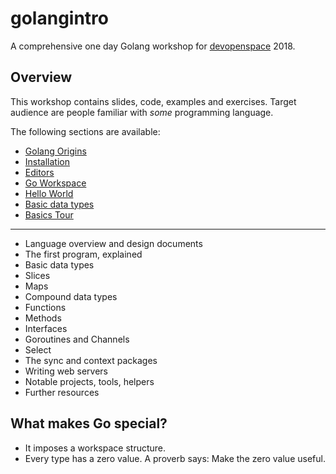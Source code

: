 # golangintro

A comprehensive one day Golang workshop for
[devopenspace](https://devopenspace.de/) 2018.

## Overview

This workshop contains slides, code, examples and exercises. Target audience
are people familiar with *some* programming language.

The following sections are available:

* [Golang Origins](Origins.md)
* [Installation](Installation.md)
* [Editors](Editors.md)
* [Go Workspace](Workspace.md)
* [Hello World](Hello.md)
* [Basic data types](Types.md)
* [Basics Tour](Basics.md)

----

* Language overview and design documents
* The first program, explained
* Basic data types
* Slices
* Maps
* Compound data types
* Functions
* Methods
* Interfaces
* Goroutines and Channels
* Select
* The sync and context packages
* Writing web servers
* Notable projects, tools, helpers
* Further resources

## What makes Go special?

* It imposes a workspace structure.
* Every type has a zero value. A proverb says: Make the zero value useful.

